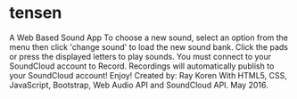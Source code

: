 # tensen
A Web Based Sound App
To choose a new sound, select an option from the menu then click 'change sound' to load the new sound bank. 
Click the pads or press the displayed letters to play sounds. You must connect to your SoundCloud account to Record. 
Recordings will automatically publish to your SoundCloud account!
Enjoy!
Created by: Ray Koren With HTML5, CSS, JavaScript, Bootstrap, Web Audio API and SoundCloud API. May 2016.
